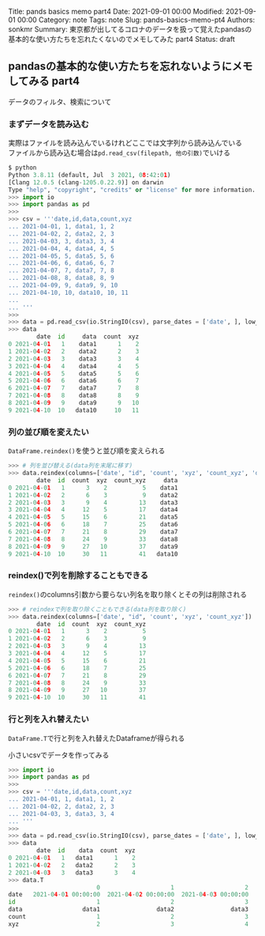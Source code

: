 Title: pands basics memo part4
Date: 2021-09-01 00:00
Modified: 2021-09-01 00:00
Category: note
Tags: note
Slug: pands-basics-memo-pt4
Authors: sonkmr
Summary: 東京都が出してるコロナのデータを扱って覚えたpandasの基本的な使い方たちを忘れたくないのでメモしてみた part4
Status: draft

## pandasの基本的な使い方たちを忘れないようにメモしてみる part4
データのフィルタ、検索について

### まずデータを読み込む  
実際はファイルを読み込んでいるけれどここでは文字列から読み込んでいる  
ファイルから読み込む場合は`pd.read_csv(filepath, 他の引数)`でいける  
``` python
$ python
Python 3.8.11 (default, Jul  3 2021, 08:42:01)
[Clang 12.0.5 (clang-1205.0.22.9)] on darwin
Type "help", "copyright", "credits" or "license" for more information.
>>> import io
>>> import pandas as pd
>>>
>>> csv = '''date,id,data,count,xyz
... 2021-04-01, 1, data1, 1, 2
... 2021-04-02, 2, data2, 2, 3
... 2021-04-03, 3, data3, 3, 4
... 2021-04-04, 4, data4, 4, 5
... 2021-04-05, 5, data5, 5, 6
... 2021-04-06, 6, data6, 6, 7
... 2021-04-07, 7, data7, 7, 8
... 2021-04-08, 8, data8, 8, 9
... 2021-04-09, 9, data9, 9, 10
... 2021-04-10, 10, data10, 10, 11
...
... '''
>>>
>>> data = pd.read_csv(io.StringIO(csv), parse_dates = ['date', ], low_memory=False)
>>> data
        date  id     data  count  xyz
0 2021-04-01   1    data1      1    2
1 2021-04-02   2    data2      2    3
2 2021-04-03   3    data3      3    4
3 2021-04-04   4    data4      4    5
4 2021-04-05   5    data5      5    6
5 2021-04-06   6    data6      6    7
6 2021-04-07   7    data7      7    8
7 2021-04-08   8    data8      8    9
8 2021-04-09   9    data9      9   10
9 2021-04-10  10   data10     10   11
```


### 列の並び順を変えたい
`DataFrame.reindex()`を使うと並び順を変えられる  

``` python
>>> # 列を並び替える(data列を末尾に移す)
>>> data.reindex(columns=['date', "id", 'count', 'xyz', 'count_xyz', 'data'])
        date  id  count  xyz  count_xyz     data
0 2021-04-01   1      3    2          5    data1
1 2021-04-02   2      6    3          9    data2
2 2021-04-03   3      9    4         13    data3
3 2021-04-04   4     12    5         17    data4
4 2021-04-05   5     15    6         21    data5
5 2021-04-06   6     18    7         25    data6
6 2021-04-07   7     21    8         29    data7
7 2021-04-08   8     24    9         33    data8
8 2021-04-09   9     27   10         37    data9
9 2021-04-10  10     30   11         41   data10
```

### reindex()で列を削除することもできる
`reindex()`のcolumns引数から要らない列名を取り除くとその列は削除される

``` python
>>> # reindexで列を取り除くこともできる(data列を取り除く)
>>> data.reindex(columns=['date', "id", 'count', 'xyz', 'count_xyz'])
        date  id  count  xyz  count_xyz
0 2021-04-01   1      3    2          5
1 2021-04-02   2      6    3          9
2 2021-04-03   3      9    4         13
3 2021-04-04   4     12    5         17
4 2021-04-05   5     15    6         21
5 2021-04-06   6     18    7         25
6 2021-04-07   7     21    8         29
7 2021-04-08   8     24    9         33
8 2021-04-09   9     27   10         37
9 2021-04-10  10     30   11         41
```


### 行と列を入れ替えたい

`DataFrame.T`で行と列を入れ替えたDataframeが得られる  

小さいcsvでデータを作ってみる

``` python
>>> import io
>>> import pandas as pd
>>>
>>> csv = '''date,id,data,count,xyz
... 2021-04-01, 1, data1, 1, 2
... 2021-04-02, 2, data2, 2, 3
... 2021-04-03, 3, data3, 3, 4
... '''
>>>
>>> data = pd.read_csv(io.StringIO(csv), parse_dates = ['date', ], low_memory=False)
>>> data
        date  id    data  count  xyz
0 2021-04-01   1   data1      1    2
1 2021-04-02   2   data2      2    3
2 2021-04-03   3   data3      3    4
>>> data.T
                         0                    1                    2
date   2021-04-01 00:00:00  2021-04-02 00:00:00  2021-04-03 00:00:00
id                       1                    2                    3
data                 data1                data2                data3
count                    1                    2                    3
xyz                      2                    3                    4
```

